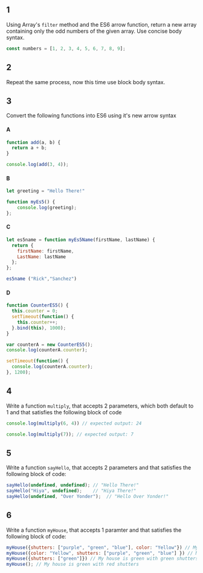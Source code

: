 ## 1

Using Array's `filter` method and the ES6 arrow function, return a new array containing only the odd numbers of the given array. Use concise body syntax.

```javascript
const numbers = [1, 2, 3, 4, 5, 6, 7, 8, 9];
```

## 2

Repeat the same process, now this time use block body syntax.

## 3
Convert the following functions into ES6 using it's new arrow syntax

#### A
```javascript
function add(a, b) {
  return a + b;
}

console.log(add(3, 4));
```

#### B
```javascript
let greeting = "Hello There!"

function myEs5() {
    console.log(greeting);
};
```

#### C
```javascript 
let es5name = function myEs5Name(firstName, lastName) {
  return {
    firstName: firstName,
    LastName: lastName
  };
};

es5name ("Rick","Sanchez")
```

#### D
```javascript
function CounterES5() {
  this.counter = 0;
  setTimeout(function() {
    this.counter++;
  }.bind(this), 1000); 
}

var counterA = new CounterES5();
console.log(counterA.counter);

setTimeout(function() {
  console.log(counterA.counter);
}, 1200);
```

## 4

Write a function `multiply`, that accepts 2 parameters, which both default to 1 and that satisfies the following block of code

```javascript
console.log(multiply(6, 4)) // expected output: 24

console.log(multiply(7)); // expected output: 7
```

## 5

Write a function `sayHello`, that accepts 2 parameters and that satisfies the following block of code:

```javascript
sayHello(undefined, undefined); // "Hello There!"
sayHello("Hiya", undefined);    // "Hiya There!"
sayHello(undefined, "Over Yonder");  // "Hello Over Yonder!"
```

## 6 

Write a function `myHouse`, that accepts 1 paramter and that satisfies the following block of code:

```javascript
myHouse({shutters: ["purple", "green", "blue"], color: "Yellow"}) // My house is Yellow with purple and green and blue shutters
myHouse({color: "Yellow", shutters: ["purple", "green", "blue"] }) // My house is Yellow with purple and green and blue shutters
myHouse({shutters: ["green"]}) // My house is green with green shutters
myHouse(); // My house is green with red shutters
```


